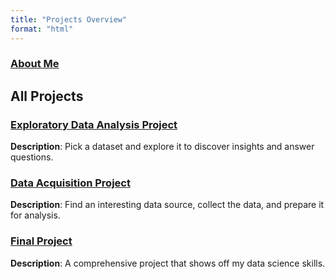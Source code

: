 ```yaml
---
title: "Projects Overview"
format: "html"
---
```

### [About Me](about.md)

## All Projects

### [Exploratory Data Analysis Project](eda.qmd)
**Description**: Pick a dataset and explore it to discover insights and answer questions.

### [Data Acquisition Project](data-acquisition.qmd)
**Description**: Find an interesting data source, collect the data, and prepare it for analysis.

### [Final Project](final-project.qmd)
**Description**: A comprehensive project that shows off my data science skills.
